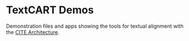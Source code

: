 # TextCART Demos

Demonstration files and apps showing the tools for textual alignment with the [CITE Architecture](http://cite-architecture.org).
